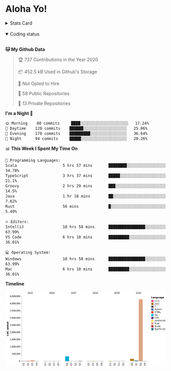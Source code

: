 # Aloha Yo!

<details>
<summary>Stats Card</summary>
 
[![Anurag's github stats](https://github-readme-stats.vercel.app/api?username=GarfieldZHU&show_icons=true&theme=tokyonight)](https://github.com/anuraghazra/github-readme-stats)
 
</details>

<br/>

<details open>

<summary>Coding status</summary>

<br/>

<!--START_SECTION:waka-->
**🐱 My Github Data** 

> 🏆 737 Contributions in the Year 2020
 > 
> 📦 452.5 kB Used in Github's Storage 
 > 
> 🚫 Not Opted to Hire
 > 
> 📜 58 Public Repositories
 > 
> 🔑 13 Private Repositories 

**I'm a Night 🦉** 

```text
🌞 Morning    80 commits     ████░░░░░░░░░░░░░░░░░░░░░   17.24% 
🌆 Daytime    120 commits    ██████░░░░░░░░░░░░░░░░░░░   25.86% 
🌃 Evening    170 commits    █████████░░░░░░░░░░░░░░░░   36.64% 
🌙 Night      94 commits     █████░░░░░░░░░░░░░░░░░░░░   20.26%

```


📊 **This Week I Spent My Time On** 

```text
💬 Programming Languages: 
Scala                    5 hrs 57 mins       ████████░░░░░░░░░░░░░░░░░   34.78% 
TypeScript               3 hrs 37 mins       █████░░░░░░░░░░░░░░░░░░░░   21.1% 
Groovy                   2 hrs 29 mins       ███░░░░░░░░░░░░░░░░░░░░░░   14.5% 
Java                     1 hr 18 mins        ██░░░░░░░░░░░░░░░░░░░░░░░   7.62% 
Rust                     56 mins             █░░░░░░░░░░░░░░░░░░░░░░░░   5.49%

🔥 Editors: 
IntelliJ                 10 hrs 58 mins      ████████████████░░░░░░░░░   63.99% 
VS Code                  6 hrs 10 mins       █████████░░░░░░░░░░░░░░░░   36.01%

💻 Operating System: 
Windows                  10 hrs 58 mins      ████████████████░░░░░░░░░   63.99% 
Mac                      6 hrs 10 mins       █████████░░░░░░░░░░░░░░░░   36.01%

```

**Timeline**

![Chart not found](https://github.com/GarfieldZHU/GarfieldZHU/blob/master/charts/bar_graph.png) 


<!--END_SECTION:waka-->

</details>
